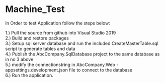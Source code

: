 # Machine_Test

In Order to test Application follow the steps below:

1.) Pull the source from github into Visual Studio 2019 <br/>
2.) Build and restore packages <br/>
3.) Setup sql server database and run the included CreateMasterTable.sql script to generate tables and data <br/>
4.) Publish the AbcCompany.SqlDatabase project to the same database as in no 3 above <br/>
5.) modify the connectionstring in AbcCompany.Web - appsettings.development.json file to connect to the database <br/>
6.) Run the application. <br/>

